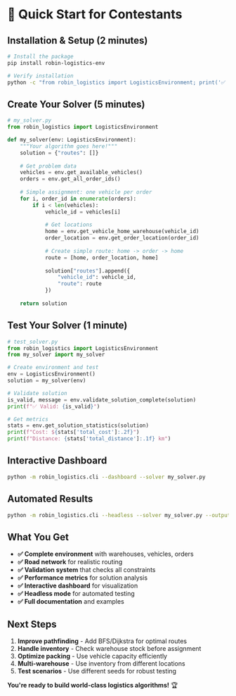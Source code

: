 # 🚀 Quick Start for Contestants

## Installation & Setup (2 minutes)

```bash
# Install the package
pip install robin-logistics-env

# Verify installation
python -c "from robin_logistics import LogisticsEnvironment; print('✅ Ready!')"
```

## Create Your Solver (5 minutes)

```python
# my_solver.py
from robin_logistics import LogisticsEnvironment

def my_solver(env: LogisticsEnvironment):
    """Your algorithm goes here!"""
    solution = {"routes": []}
    
    # Get problem data
    vehicles = env.get_available_vehicles()
    orders = env.get_all_order_ids()
    
    # Simple assignment: one vehicle per order
    for i, order_id in enumerate(orders):
        if i < len(vehicles):
            vehicle_id = vehicles[i]
            
            # Get locations
            home = env.get_vehicle_home_warehouse(vehicle_id)
            order_location = env.get_order_location(order_id)
            
            # Create simple route: home -> order -> home
            route = [home, order_location, home]
            
            solution["routes"].append({
                "vehicle_id": vehicle_id,
                "route": route
            })
    
    return solution
```

## Test Your Solver (1 minute)

```python
# test_solver.py
from robin_logistics import LogisticsEnvironment
from my_solver import my_solver

# Create environment and test
env = LogisticsEnvironment()
solution = my_solver(env)

# Validate solution
is_valid, message = env.validate_solution_complete(solution)
print(f"✅ Valid: {is_valid}")

# Get metrics
stats = env.get_solution_statistics(solution)
print(f"Cost: ${stats['total_cost']:.2f}")
print(f"Distance: {stats['total_distance']:.1f} km")
```

## Interactive Dashboard

```bash
python -m robin_logistics.cli --dashboard --solver my_solver.py
```

## Automated Results

```bash
python -m robin_logistics.cli --headless --solver my_solver.py --output results
```

## What You Get

- **✅ Complete environment** with warehouses, vehicles, orders
- **✅ Road network** for realistic routing
- **✅ Validation system** that checks all constraints
- **✅ Performance metrics** for solution analysis
- **✅ Interactive dashboard** for visualization
- **✅ Headless mode** for automated testing
- **✅ Full documentation** and examples

## Next Steps

1. **Improve pathfinding** - Add BFS/Dijkstra for optimal routes
2. **Handle inventory** - Check warehouse stock before assignment
3. **Optimize packing** - Use vehicle capacity efficiently
4. **Multi-warehouse** - Use inventory from different locations
5. **Test scenarios** - Use different seeds for robust testing

**You're ready to build world-class logistics algorithms!** 🏆
